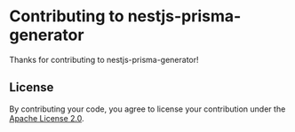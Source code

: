 # Contributing to nestjs-prisma-generator

Thanks for contributing to nestjs-prisma-generator!

## License

By contributing your code, you agree to license your contribution under the [Apache License 2.0](LICENSE).
